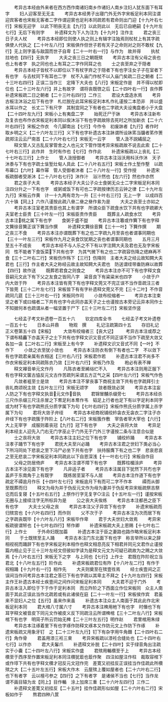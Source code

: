 <!-- { "loadSidebar": true } -->
　　考异古本经由外来者在西方西作南诸妇南乡作诸妇人南乡注妇人犹东面下有耳字
　　妇人迎客至无无主
　　考异古本经男子出寝门外无外字宋板足利本同注谓迎宾客者也宋板无客者二字作谓迎賔也足利本同疏若有君命则出门迎【十九叶右七行】宋板无迎字　以此下明丧无主【九行】以此则此以　无后已自絶嗣【十九叶左七行】无后下有则字
　　补遗释文为下人为注为【十九叶】注作主
　　君之丧三日子夫人杖
　　考异古本经即位则使人执之则上有辑字注独焉则杖杖上有其字疏俱使人代执之【二十叶左八行】宋板俱作但世子若有天子之命则对之则不敢杖【九行】无上则字虽与敌国而世子自卑【二十一叶右一行】与作为　故并得
　　执杖拄地也【四行】无执字
　　大夫之丧三日之朝既殡
　　考异古本注有父母之丧也也上有者字　执之同也也上有耳之二字作同耳之也
　　士之丧至弃之于隠者
　　考异古本经子皆杖不以即位以下有杖字弃之于隠者下有也字注女子子在室者下有也字　与去杖同下有耳也二字　杖不入庙门作杖不以入庙门矣疏二日之朝者【二十三叶右四行】正误二当作三　定降下大夫也【八行】宋板定作是　并不得以杖即位也【二十三叶左六行】并上有故字　谓将丧既啓之后【二十四叶右一行】丧作葬补遗宋板疏二日之朝者【二十三叶右四行】二作三
　　君设大盘造氷焉
　　考异古板注沐浴之后下有也字　札烂脱在此耳宋板足利本札作礼谨按二本恐非　并以盛水耳以作之　长丈二下有尺字　其制宜同之下有者也二字疏大夫设夷盘者小于大盘【二十四叶左九行】宋板小上有夷盘二字
　　始死迁尸于牀
　　考异古本注新布及复衣也布作衣宋板足利本同以俟沐浴下有也字疏故除去死时之所加新衣【二十六叶右四行】宋板之作衣　今几脚南出【七行】今作令　初废牀者【九行】者作时　取乡明之义【二十六叶左三行】义下有也字补遗古本注牀谓所设牀笫当牖者笫作箦疏郑注云云尸南首【二十六叶右七行】宋板无一云字
　　管人汲不説繘屈之
　　释文管人又古乱反掌管舍之人也元文下管作馆考异宋板疏故不说去此索【二十七叶右三行】此作井　生时有作也【七行】作作此
　　补遗宋板疏以上丧礼【二十七叶右三行】上作士
　　管人汲授御者
　　考异古本注浴沃用枓沃作沐　天子沐黍与下有也字疏士垼堑灶甸人具此【二十八叶右五行】宋板士作土堑作墼　以疏布幕口【六叶】幕作幂　管人受御者沐者【二十八叶左一行】受作授
　　补遗宋板疏御者受淅沐【二十八叶右七行】沐作汁　浴汁然也【左六行】然也作亦然
　　君之丧子大夫
　　考异古本经子大夫公子众士食粥无众士二字宋板足利本同注四分升之一下有也字　或粥或饭下有可也二字疏按律历志云钟之律【二十九叶左九行】宋板云作黄　计一十九两有竒为一升【三十叶右三行】无上一字　以成四百六十铢【同上】六作八谨按此疏八叄二叄之叄作絫为是
　　大夫之丧至士亦如之
　　考异古本注室老其贵臣也其上有谓字　所谓众臣下疏食水饮下共有也字疏卿大夫室老士臣贵【三十叶左一行】宋板臣贵作贵臣
　　既葬主人疏食水饮
　　考异古本注桃之属下有也字
　　食粥于盛不盥
　　考异古本注篹或作簨下有也字释文簨徐音簨正误下簨当作撰
　　补遗释文簨徐音簨【三十一叶】下簨作撰
　　期之丧三不食
　　考异古本注亦谓既葬下有之也二字疏九月至丧也者谓事同期也【三十一叶左三行】宋板作九月之丧食饮犹期之丧也者谓事同期也
　　五月三月至五十不成丧
　　考异古本经不与人乐之不下有以字注闗大夫及君也无及字宋板同　性不能者下食饭菜下共有也字　为其气微下有之也二字疏容伤降之缌麻再不食【三十二叶右二行】宋板伤作殇下【三行】伤降同　主者大夫之经云故知闗大夫君也【三行】作主者大夫之称经云故主故知闗大夫君也　防送谓绖带垂防麻以故葬【四行】故作送
　　既葬若君食之则食之
　　考异古本注亦不可下有也字释文食音嗣元文此下有下父之友食之皆同八字　粱音良下有粱粱米也四字
　　小敛于户内大敛于阼
　　考异古本注皆有莞下有也字释文莞又不完正误不当作音疏注三者下皆莞【三十二叶左七行】宋板皆下有有字补遗释文莞又不完【三十二叶】不作音疏同几筵【三十三叶右一行】宋板同作司
　　小敛布绞缩者一
　　考异古本注束坚之者下或曰缩者二下共有也字今此同亦盖天子之士也谨按古本旁记云异本同作士不知据何本也疏谓从者一幅坚置于尸下【三十三叶左二行】宋板坚作竖

　　七经孟子考文补遗卷一百五十六
　　钦定四库全书
　　七经孟子考文补遗卷一百五十七
　　日本山井鼎
　　物观　撰
　　礼记注疏第四十五
　　存旧礼记正义卷第五十四【宋板】
　　大敛布绞缩者三【丧大记】
　　考异古本注或荐之下谓布精麤下亦盖天子之士下共有也字释文识又音式不同正误不当作下疏至大敛又各加一衾【二叶右二行】宋板至上有今字
　　补遗释文识又音式不同【一叶】不作下
　　小敛之衣至犹小敛也
　　考异古本注防衣有倒下有者也二字　不以敛下有也字疏君亲属有衣相送【三叶右八行】宋板君作若
　　补遗古本注君不尚多不作衣宋板足利本同疏陈衣乃敛【三叶右六行】宋板乃作及
　　袍必有表不禅
　　释文襌音单元文作丹
　　凡陈衣者至絺绤纻不入
　　考异古本注则用正服下有也字释文箧古恊反元文古作苦疏列采谓五方正气之采【四叶左六行】宋板气作色
　　凡敛者袓至士是敛
　　考异古本注不掌丧事下商祝主敛下共有也字疏拜引士丧礼商颂祝主敛【五叶左三行】宋板无颂字
　　敛者既敛必哭
　　考异古本注妄人防之下有也字释文执音元文作音执
　　君锦冒黼杀缀旁七
　　考异古本经杀三尺作杀缀三尺注杀冒之下帬足利本帬作韦　韬足上行者也足下有以字足利本同字或为材下有也字疏熊氏分质字属下为句【七叶右四行】宋板作熊氏分质字属上杀字属下为句
　　君将大敛子弁绖
　　考异古本经商祝铺绞紟衾衣无衾衣二字注子亦弁绖下有也字疏簇于阼阶上【八叶右二行】宋板簇作敷　宰告者宰大宰也【六行】大上无宰字　成服则着丧冠【九行】冠下有也字
　　大夫之丧将大敛
　　考异足利本经主人迎先入门右无门字巫止于门外无于门外三字谨按二条与注意合似是
　　士之丧将大敛
　　考异古本注主妇之位下有也字
　　铺绞紟踊
　　考异古本注孝子踊节下有也字
　　君抚大夫至兴必踊
　　考异古本注君之世妇下类必当心下所冯同处下悲哀之至下冯尸必坐下共有也字　扶持服膺下有之也二字　悲哀悲哀之至无悲哀二字宋板足利本同疏此以下自恩深浅【十一叶右七行】宋板自作目
　　父母之防居倚庐
　　考异古本注谓不障下有也字
　　既葬柱楣涂庐
　　考异古本注不涂见面下有也字
　　凡非适子者
　　考异古本注属目下犹然下共冇也字　盖庐于东南角于上有既字
　　既练居垩室不与人居
　　考异古本注作道下有也字疏定不禫逾月作乐【十四叶左七行】宋板逾月下有而可二字不作本
　　禫而从御至既葬而归
　　释文为母为并于伪反元文作为母为妻并于伪反考异宋板疏祭吉祭讫而后复寝【十五叶右五行】上祭作行字无复字○注云【十五叶左一行】谨按宋板无圈与上接续注字无所标异为是
　　公之丧大夫俟练
　　考异古本注都邑之臣下有也字
　　大夫士父母之丧
　　考异古本注父子异宫下有也字
　　补遗宋板疏而归殡宫也【十六叶右四行】而作则
　　父不次于子
　　考异古本注为次而居下有之字疏丧既毕【十六叶左八行】宋板毕作卑
　　君于大夫世妇大敛焉
　　考异宋板疏彼谓帑也【十七叶右四行】帑作卿
　　补遗宋板疏大夫上恩赐【十七叶右二行】上作士
　　于外命妇既加葢
　　补遗古本注于臣之妻路也路作略宋板足利本同
　　于士既殡至主人踊
　　考异古本注门东北面下有也字　称言举所以来之辞相视祝而踊辞下有也字宋板足利本相作也释文相息亮反下相君并同元文君作止谨按篇内相止见于三十三叶左经文但彼如字读为是释文元文为可疑已疏故为之赐之大敛焉【十八叶右五行】宋板无下之字　与上同也【七行】上作士　君既在阼阶祝立当君北【十八叶左五行】阶作此
　　补遗宋板疏君位有阼【十八叶左二行】有作于　祝相踊【十九叶右一行】相作先
　　大夫则奠至在殡壹徃焉
　　经士疾壹间之正误间当作问考异古本注君之答巳下有也字疏以其卑主不拜之【十九叶左四行】宋板主作王补遗古本经士疾壹间之间作问宋板足利本同
　　大夫君不迎于门外
　　考异古本注入即位于下于作于足利本同　而立阼阶之下西面立作位宋板同　众主人南面于其此正误此当作北疏若或有此诸侯在庭【二十一叶左一行】宋板侯作宾　君虽来不显妇人之位【五行】虽来作来虽
　　补遗古本注众主人南面于其此此作北宋板足利本同
　　君大棺八寸属六寸
　　考异古本注椑用杝下有也字　时僭也下有耳字释文被音皮下同元文作被皮义反下同疏注云所谓椑棺【三十二叶左八行】宋板棺下有也字　明简子所云罚始无椑【二十三叶左五行】明作赵
　　君里棺用朱绿
　　考异古本注琢着里下有也字琢作防释文琢本又作防元文上作防下作琢
　　补遗宋板疏又用象牙钉　之【二十三叶左九行】钉下有杂字用牛角鐕【二十四叶右二行】角作骨
　　君盖用漆三衽三束
　　考异宋板疏以漆衽合缝处也【二十四叶右七行】以作亦
　　君大夫鬊爪
　　补遗释文补脱【二十四叶】实于绿音角出注疏实于小囊【二十四叶左八行】宋板实作盛
　　君殡用輴欑至于上
　　考异古本经欑至于西序至作置宋板足利本同注欑犹菆也菆作聚　四注如屋注作柱　裁取容棺下或作埻下共有也字释文欑才冠反元文冠作完　差寛又初挂反正误挂当作佳疏此所欑殡之大【二十五叶左五行】宋板大作木　云屋殡上覆如屋者也【二十六叶右二行】也下有者字　云以檀弓参之【四行】之下有者字　是诸侯不当也【七行】当作龙　谓不画目辕为龙【同上】目作輴　涂上加席三重【二十六叶左四行】三作二
　　补遗释文差寛又初挂反【二十五叶】挂作佳疏形似如屋【二十六叶右二行】宋板如作于
　　熬君四种八筐

